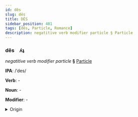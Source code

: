 ```yaml
---
id: dês
slug: dês
title: DÊS
sidebar_position: 481
tags: [dês, Particle, Romance]
description: negatitive verb modifier particle § Particle
---
```


### dês&emsp;<span kind="abugida">ʌ́ʇ</span>

*negatitive verb modifier particle* **§** [Particle](../../tags/Particle)

**IPA**: /ˈdes/

**Verb**: -

**Noun**: -

**Modifier**: -

<details>
    <summary>Origin</summary>
    Portuguese des- /des/<br/>
    <em>Romance Language Family</em>
</details>